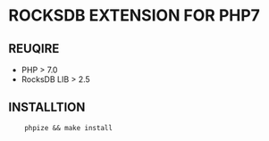 # ROCKSDB EXTENSION FOR PHP7
    
## REUQIRE
- PHP > 7.0
- RocksDB LIB > 2.5

## INSTALLTION
```shell
    phpize && make install
```